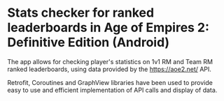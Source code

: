 # Stats checker for ranked leaderboards in Age of Empires 2: Definitive Edition (Android)

The app allows for checking player's statistics on 1v1 RM and Team RM ranked leaderboards, using data provided by the https://aoe2.net/ API.

Retrofit, Coroutines and GraphView libraries have been used to provide easy to use and efficient implementation of API calls and display of data.
